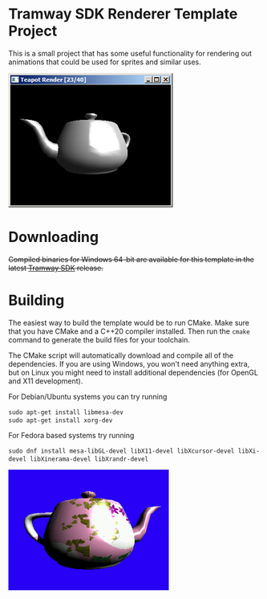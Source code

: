 # Tramway SDK Renderer Template Project

This is a small project that has some useful functionality for rendering out
animations that could be used for sprites and similar uses.

![Renderer screenshot](renderer.png)

# Downloading

~~Compiled binaries for Windows 64-bit are available for this template in the 
latest [Tramway SDK](https://github.com/racenis/tram-sdk/releases/tag/v0.1.1)
release.~~

# Building

The easiest way to build the template would be to run CMake. Make sure that you
have CMake and a C++20 compiler installed. Then run the `cmake` command to
generate the build files for your toolchain.

The CMake script will automatically download and compile all of the
dependencies. If you are using Windows, you won't need anything extra, but on
Linux you might need to install additional dependencies (for OpenGL and X11
development).
 
For Debian/Ubuntu systems you can try running
```
sudo apt-get install libmesa-dev
sudo apt-get install xorg-dev
```
For Fedora based systems try running
```
sudo dnf install mesa-libGL-devel libX11-devel libXcursor-devel libXi-devel libXinerama-devel libXrandr-devel
```

![Rendereed teapot](renderer.gif)